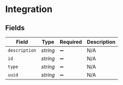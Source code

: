 # Integration


## Fields

| Field              | Type               | Required           | Description        |
| ------------------ | ------------------ | ------------------ | ------------------ |
| `description`      | *string*           | :heavy_minus_sign: | N/A                |
| `id`               | *string*           | :heavy_minus_sign: | N/A                |
| `type`             | *string*           | :heavy_minus_sign: | N/A                |
| `uuid`             | *string*           | :heavy_minus_sign: | N/A                |